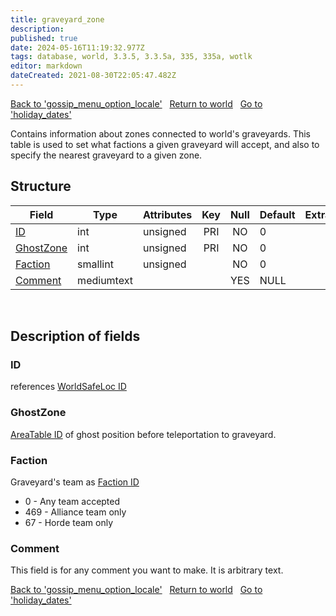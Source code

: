 ```yaml
---
title: graveyard_zone
description:
published: true
date: 2024-05-16T11:19:32.977Z
tags: database, world, 3.3.5, 3.3.5a, 335, 335a, wotlk
editor: markdown
dateCreated: 2021-08-30T22:05:47.482Z
---
```


<a href="https://trinitycore.info/en/database/335/world/gossip_menu_option_locale" class="mt-5 v-btn v-btn--depressed v-btn--flat v-btn--outlined theme--light v-size--default darkblue--text text--lighten-3"><span class="v-btn__content"><i aria-hidden="true" class="v-icon notranslate v-icon--left mdi mdi-arrow-left theme--light"></i><span>Back to 'gossip_menu_option_locale'</span></span></a>&nbsp;&nbsp;&nbsp;<a href="https://trinitycore.info/en/database/335/world/home" class="mt-5 v-btn v-btn--depressed v-btn--flat v-btn--outlined theme--light v-size--default darkblue--text text--lighten-3"><span class="v-btn__content"><i aria-hidden="true" class="v-icon notranslate v-icon--left mdi mdi-home-outline theme--light"></i><span>Return to world</span></span></a>&nbsp;&nbsp;&nbsp;<a href="https://trinitycore.info/en/database/335/world/holiday_dates" class="mt-5 v-btn v-btn--depressed v-btn--flat v-btn--outlined theme--light v-size--default darkblue--text text--lighten-3"><span class="v-btn__content"><span>Go to 'holiday_dates'</span><i aria-hidden="true" class="v-icon notranslate v-icon--right mdi mdi-arrow-right theme--light"></i></span></a>

Contains information about zones connected to world's graveyards.
This table is used to set what factions a given graveyard will accept, and also to specify the nearest graveyard to a given zone.


## Structure

| Field | Type | Attributes | Key | Null | Default | Extra | Comment |
| --- | --- | --- | :---: | :---: | --- | --- | --- |
| [ID](#id-alt) | int | unsigned | PRI | NO | 0 |  |  |
| [GhostZone](#ghostzone) | int | unsigned | PRI | NO | 0 |  |  |
| [Faction](#faction) | smallint | unsigned |  | NO | 0 |  |  |
| [Comment](#comment) | mediumtext |  |  | YES | NULL |  |  |
&nbsp;
## Description of fields

### ID <!-- {#id-alt} -->
references [WorldSafeLoc ID](/files/DBC/335/worldsafelocs#id)
&nbsp;

### GhostZone
[AreaTable ID](/files/DBC/335/areatable#id) of ghost position before teleportation to graveyard.
&nbsp;

### Faction
Graveyard's team as [Faction ID](/files/DBC/335/faction#id)
* 0 - Any team accepted
* 469 - Alliance team only
* 67 - Horde team only
&nbsp;

### Comment
This field is for any comment you want to make. It is arbitrary text.
&nbsp;

<a href="https://trinitycore.info/en/database/335/world/gossip_menu_option_locale" class="mt-5 v-btn v-btn--depressed v-btn--flat v-btn--outlined theme--light v-size--default darkblue--text text--lighten-3"><span class="v-btn__content"><i aria-hidden="true" class="v-icon notranslate v-icon--left mdi mdi-arrow-left theme--light"></i><span>Back to 'gossip_menu_option_locale'</span></span></a>&nbsp;&nbsp;&nbsp;<a href="https://trinitycore.info/en/database/335/world/home" class="mt-5 v-btn v-btn--depressed v-btn--flat v-btn--outlined theme--light v-size--default darkblue--text text--lighten-3"><span class="v-btn__content"><i aria-hidden="true" class="v-icon notranslate v-icon--left mdi mdi-home-outline theme--light"></i><span>Return to world</span></span></a>&nbsp;&nbsp;&nbsp;<a href="https://trinitycore.info/en/database/335/world/holiday_dates" class="mt-5 v-btn v-btn--depressed v-btn--flat v-btn--outlined theme--light v-size--default darkblue--text text--lighten-3"><span class="v-btn__content"><span>Go to 'holiday_dates'</span><i aria-hidden="true" class="v-icon notranslate v-icon--right mdi mdi-arrow-right theme--light"></i></span></a>
